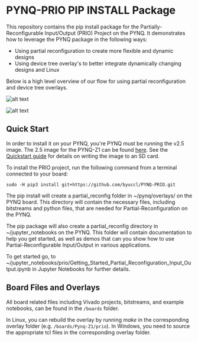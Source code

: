 # PYNQ-PRIO PIP INSTALL Package

This repository contains the pip install package for the Partially-Reconfigurable Input/Output (PRIO) Project on the PYNQ. It demonstrates how to leverage the PYNQ package in the following ways:
 - Using partial reconfiguration to create more flexible and dynamic designs
 - Using device tree overlay's to better integrate dynamically changing designs and Linux

Below is a high level overview of our flow for using partial reconfiguration and device tree overlays.

![alt text](https://github.com/byuccl/PYNQ-PRIO/blob/master/.images/Device_Tree_Overlay_Flow.jpeg "Partial Reconfig Flow")

![alt text](https://github.com/byuccl/PYNQ-PRIO/blob/master/.images/Device_Tree_Overlay_Flow.jpeg "Device Tree Overlay Flow")

## Quick Start

In order to install it on your PYNQ, you're PYNQ must be running the v2.5 image. The 2.5 image for the PYNQ-Z1 can be found <a href="http://pynq.io" target="_blank">here</a>. See the <a href="http://pynq.readthedocs.io/en/latest/getting_started.html" target="_blank">Quickstart guide</a> for details on writing the image to an SD card.

To install the PRIO project, run the following command from a terminal connected to your board:

```console
sudo -H pip3 install git+https://github.com/byuccl/PYNQ-PRIO.git
```
The pip install will create a partial_reconfig folder in  ~/pynq/overlays/ on the PYNQ board. This directory will contain the necessary files, including bitstreams and python files, that are needed for Partial-Reconfiguration on the PYNQ.

The pip package will also create a partial_reconfig directory in ~/jupyter_notebooks on the PYNQ. This folder will contain documentation to help you get started, as well as demos that can you show how to use Partial-Reconfigurable Input/Output in various applications.

To get started go, to ~/jupyter_notebooks/prio/Getting_Started_Partial_Reconfiguration_Input_Output.ipynb in Jupyter Notebooks for further details.

## Board Files and Overlays

All board related files including Vivado projects, bitstreams, and example notebooks, can be found in the `/boards` folder.

In Linux, you can rebuild the overlay by running *make* in the corresponding overlay folder (e.g. `/boards/Pynq-Z1/prio`). In Windows, you need to source the appropriate tcl files in the corresponding overlay folder.

